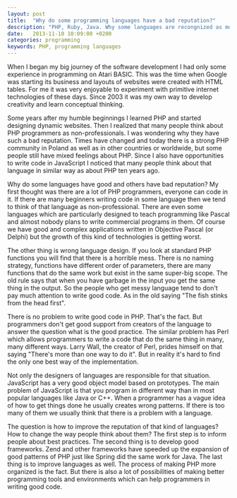 ```yaml
---
layout: post
title:  "Why do some programming languages have a bad reputation?"
description: "PHP, Ruby, Java. Why some languages are recongnized as more professional ones?"
date:   2013-11-10 10:09:00 +0200
categories: programming
keywords: PHP, programming languages
---
```


When I began my big journey of the software development I had only some experience in programming on Atari BASIC. This was the time when Google was starting its business and layouts of websites were created with HTML tables. For me it was very enjoyable to experiment with primitive internet technologies of these days. Since 2003 it was my own way to develop creativity and learn conceptual thinking.

Some years after my humble beginnings I learned PHP and started designing dynamic websites. Then I realized that many people think about PHP programmers as non-professionals. I was wondering why they have such a bad reputation. Times have changed and today there is a strong PHP community in Poland as well as in other countries or worldwide, but some people still have mixed feelings about PHP. Since I also have opportunities to write code in JavaScript I noticed that many people think about that language in similar way as about PHP ten years ago.

Why do some languages have good and others have bad reputation? My first thought was there are a lot of PHP programmers, everyone can code in it. If there are many beginners writing code in some language then we tend to think of that language as non-professional. There are even some languages which are particularly designed to teach programming like Pascal and almost nobody plans to write commercial programs in them. Of course we have good and complex applications written in Objective Pascal (or Delphi) but the growth of this kind of technologies is getting worst.

The other thing is wrong language design. If you look at standard PHP functions you will find that there is a horrible mess. There is no naming strategy, functions have different order of parameters, there are many functions that do the same work but exist in the same super-big scope. The old rule says that when you have garbage in the input you get the same thing in the output. So the people who get messy language tend to don't pay much attention to write good code. As in the old saying "The fish stinks from the head first".

There is no problem to write good code in PHP. That's the fact. But programmers don't get good support from creators of the language to answer the question what is the good practice. The similar problem has Perl which allows programmers to write a code that do the same thing in many, many different ways. Larry Wall, the creator of Perl, prides himself on that saying "There's more than one way to do it". But in reality it's hard to find the only one best way of the implementation.

Not only the designers of languages are responsible for that situation. JavaScript has a very good object model based on prototypes. The main problem of JavaScript is that you program in different way than in most popular languages like Java or C++. When a programmer has a vague idea of how to get things done he usually creates wrong patterns. If there is too many of them we usually think that there is a problem with a language.

The question is how to improve the reputation of that kind of languages? How to change the way people think about them? The first step is to inform people about best practices. The second thing is to develop good frameworks. Zend and other frameworks have speeded up the expansion of good patterns of PHP just like Spring did the same work for Java. The last thing is to improve languages as well. The process of making PHP more organized is the fact. But there is also a lot of possibilities of making better programming tools and environments which can help programmers in writing good code.